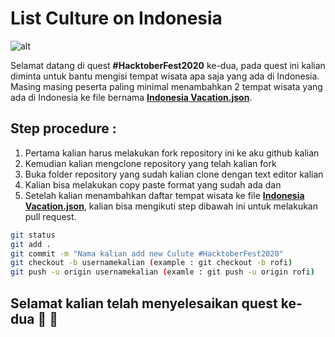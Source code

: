 # List Culture on Indonesia

![alt](https://image.freepik.com/free-vector/indonesia-culture-illustration_3264-79.jpg)

Selamat datang di quest **#HacktoberFest2020** ke-dua, pada quest ini kalian diminta untuk bantu mengisi tempat wisata apa saja yang ada di Indonesia. Masing masing peserta paling minimal menambahkan 2 tempat wisata yang ada di Indonesia ke file bernama **[Indonesia Vacation.json](https://github.com/tiuinws/list-vacation-spot-on-indonesia/blob/master/indonesia-vacation.json)**.

## Step procedure :
1. Pertama kalian harus melakukan fork repository ini ke aku github kalian
2. Kemudian kalian mengclone repository yang telah kalian fork 
3. Buka folder repository yang sudah kalian clone dengan text editor kalian
4. Kalian bisa melakukan copy paste format yang sudah ada dan 
5. Setelah kalian menambahkan daftar tempat wisata ke file **[Indonesia Vacation.json](https://github.com/tiuinws/list-vacation-spot-on-indonesia/blob/master/indonesia-vacation.json)**, kalian bisa mengikuti step dibawah ini untuk melakukan pull request.

```bash
git status 
git add .
git commit -m "Nama kalian add new Culute #HacktoberFest2020"
git checkout -b usernamekalian (example : git checkout -b rofi)
git push -u origin usernamekalian (examle : git push -u origin rofi)
```

## Selamat kalian telah menyelesaikan quest ke-dua :clap: :clap:
